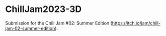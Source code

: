 # ChillJam2023-3D
 Submission for the Chill Jam #02: Summer Edition (https://itch.io/jam/chill-jam-02-summer-edition). 
